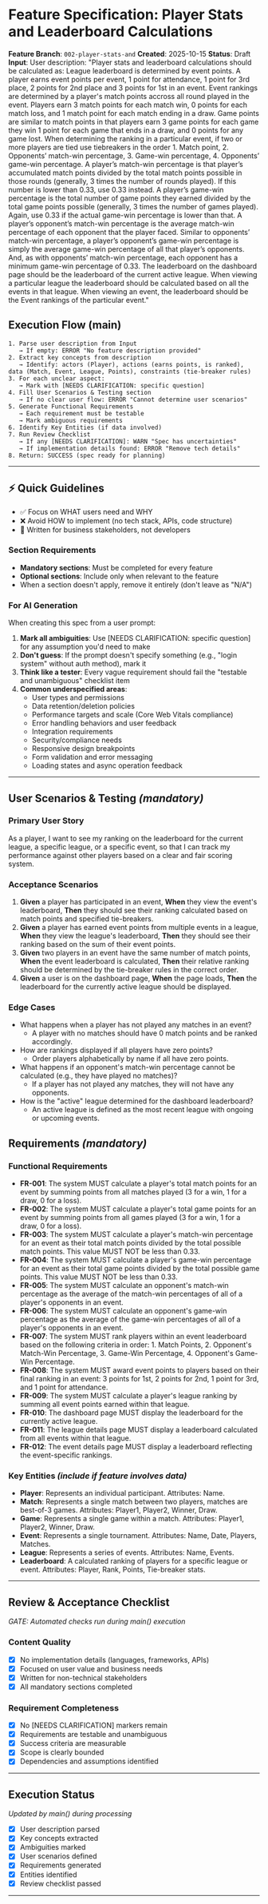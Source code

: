 # Feature Specification: Player Stats and Leaderboard Calculations

**Feature Branch**: `002-player-stats-and`
**Created**: 2025-10-15
**Status**: Draft
**Input**: User description: "Player stats and leaderboard calculations should be calculated as: League leaderboard is determined by event points. A player earns event points per event, 1 point for attendance, 1 point for 3rd place, 2 points for 2nd place and 3 points for 1st in an event. Event rankings are determined by a player's match points accross all round played in the event. Players earn 3 match points for each match win, 0 points for each match loss, and 1 match point for each match ending in a draw. Game points are similar to match points in that players earn 3 game points for each game they win 1 point for each game that ends in a draw, and 0 points for any game lost. When determining the ranking in a particular event, if two or more players are tied use tiebreakers in the order 1. Match point, 2. Opponents’ match-win percentage, 3. Game-win percentage, 4. Opponents’ game-win percentage. A player’s match-win percentage is that player’s accumulated match points divided by the total match points possible in those rounds (generally, 3 times the number of rounds played). If this number is lower than 0.33, use 0.33 instead. A player’s game-win percentage is the total number of game points they earned divided by the total game points possible (generally, 3 times the number of games played). Again, use 0.33 if the actual game-win percentage is lower than that. A player’s opponent’s match-win percentage is the average match-win percentage of each opponent that the player faced. Similar to opponents’ match-win percentage, a player’s opponent’s game-win percentage is simply the average game-win percentage of all that player’s opponents. And, as with opponents’ match-win percentage, each opponent has a minimum game-win percentage of 0.33. The leaderboard on the dashboard page should be the leaderboard of the current active league. When viewing a particular league the leaderboard should be calculated based on all the events in that league. When viewing an event, the leaderboard should be the Event rankings of the particular event."

## Execution Flow (main)
```
1. Parse user description from Input
   → If empty: ERROR "No feature description provided"
2. Extract key concepts from description
   → Identify: actors (Player), actions (earns points, is ranked), data (Match, Event, League, Points), constraints (tie-breaker rules)
3. For each unclear aspect:
   → Mark with [NEEDS CLARIFICATION: specific question]
4. Fill User Scenarios & Testing section
   → If no clear user flow: ERROR "Cannot determine user scenarios"
5. Generate Functional Requirements
   → Each requirement must be testable
   → Mark ambiguous requirements
6. Identify Key Entities (if data involved)
7. Run Review Checklist
   → If any [NEEDS CLARIFICATION]: WARN "Spec has uncertainties"
   → If implementation details found: ERROR "Remove tech details"
8. Return: SUCCESS (spec ready for planning)
```

---

## ⚡ Quick Guidelines
- ✅ Focus on WHAT users need and WHY
- ❌ Avoid HOW to implement (no tech stack, APIs, code structure)
- 👥 Written for business stakeholders, not developers

### Section Requirements
- **Mandatory sections**: Must be completed for every feature
- **Optional sections**: Include only when relevant to the feature
- When a section doesn't apply, remove it entirely (don't leave as "N/A")

### For AI Generation
When creating this spec from a user prompt:
1. **Mark all ambiguities**: Use [NEEDS CLARIFICATION: specific question] for any assumption you'd need to make
2. **Don't guess**: If the prompt doesn't specify something (e.g., "login system" without auth method), mark it
3. **Think like a tester**: Every vague requirement should fail the "testable and unambiguous" checklist item
4. **Common underspecified areas**:
   - User types and permissions
   - Data retention/deletion policies
   - Performance targets and scale (Core Web Vitals compliance)
   - Error handling behaviors and user feedback
   - Integration requirements
   - Security/compliance needs
   - Responsive design breakpoints
   - Form validation and error messaging
   - Loading states and async operation feedback

---

## User Scenarios & Testing *(mandatory)*

### Primary User Story
As a player, I want to see my ranking on the leaderboard for the current league, a specific league, or a specific event, so that I can track my performance against other players based on a clear and fair scoring system.

### Acceptance Scenarios
1.  **Given** a player has participated in an event, **When** they view the event's leaderboard, **Then** they should see their ranking calculated based on match points and specified tie-breakers.
2.  **Given** a player has earned event points from multiple events in a league, **When** they view the league's leaderboard, **Then** they should see their ranking based on the sum of their event points.
3.  **Given** two players in an event have the same number of match points, **When** the event leaderboard is calculated, **Then** their relative ranking should be determined by the tie-breaker rules in the correct order.
4.  **Given** a user is on the dashboard page, **When** the page loads, **Then** the leaderboard for the currently active league should be displayed.

### Edge Cases
- What happens when a player has not played any matches in an event?
  - A player with no matches should have 0 match points and be ranked accordingly.
- How are rankings displayed if all players have zero points?
  - Order players alphabetically by name if all have zero points.
- What happens if an opponent's match-win percentage cannot be calculated (e.g., they have played no matches)?
  - If a player has not played any matches, they will not have any opponents.
- How is the "active" league determined for the dashboard leaderboard?
  - An active league is defined as the most recent league with ongoing or upcoming events.

## Requirements *(mandatory)*

### Functional Requirements
- **FR-001**: The system MUST calculate a player's total match points for an event by summing points from all matches played (3 for a win, 1 for a draw, 0 for a loss).
- **FR-002**: The system MUST calculate a player's total game points for an event by summing points from all games played (3 for a win, 1 for a draw, 0 for a loss).
- **FR-003**: The system MUST calculate a player's match-win percentage for an event as their total match points divided by the total possible match points. This value MUST NOT be less than 0.33.
- **FR-004**: The system MUST calculate a player's game-win percentage for an event as their total game points divided by the total possible game points. This value MUST NOT be less than 0.33.
- **FR-005**: The system MUST calculate an opponent's match-win percentage as the average of the match-win percentages of all of a player's opponents in an event.
- **FR-006**: The system MUST calculate an opponent's game-win percentage as the average of the game-win percentages of all of a player's opponents in an event.
- **FR-007**: The system MUST rank players within an event leaderboard based on the following criteria in order: 1. Match Points, 2. Opponent's Match-Win Percentage, 3. Game-Win Percentage, 4. Opponent's Game-Win Percentage.
- **FR-008**: The system MUST award event points to players based on their final ranking in an event: 3 points for 1st, 2 points for 2nd, 1 point for 3rd, and 1 point for attendance.
- **FR-009**: The system MUST calculate a player's league ranking by summing all event points earned within that league.
- **FR-010**: The dashboard page MUST display the leaderboard for the currently active league.
- **FR-011**: The league details page MUST display a leaderboard calculated from all events within that league.
- **FR-012**: The event details page MUST display a leaderboard reflecting the event-specific rankings.

### Key Entities *(include if feature involves data)*
- **Player**: Represents an individual participant. Attributes: Name.
- **Match**: Represents a single match between two players, matches are best-of-3 games. Attributes: Player1, Player2, Winner, Draw.
- **Game**: Represents a single game within a match. Attributes: Player1, Player2, Winner, Draw.
- **Event**: Represents a single tournament. Attributes: Name, Date, Players, Matches.
- **League**: Represents a series of events. Attributes: Name, Events.
- **Leaderboard**: A calculated ranking of players for a specific league or event. Attributes: Player, Rank, Points, Tie-breaker stats.

---

## Review & Acceptance Checklist
*GATE: Automated checks run during main() execution*

### Content Quality
- [x] No implementation details (languages, frameworks, APIs)
- [x] Focused on user value and business needs
- [x] Written for non-technical stakeholders
- [x] All mandatory sections completed

### Requirement Completeness
- [x] No [NEEDS CLARIFICATION] markers remain
- [x] Requirements are testable and unambiguous
- [x] Success criteria are measurable
- [x] Scope is clearly bounded
- [x] Dependencies and assumptions identified

---

## Execution Status
*Updated by main() during processing*

- [x] User description parsed
- [x] Key concepts extracted
- [x] Ambiguities marked
- [x] User scenarios defined
- [x] Requirements generated
- [x] Entities identified
- [x] Review checklist passed

---
